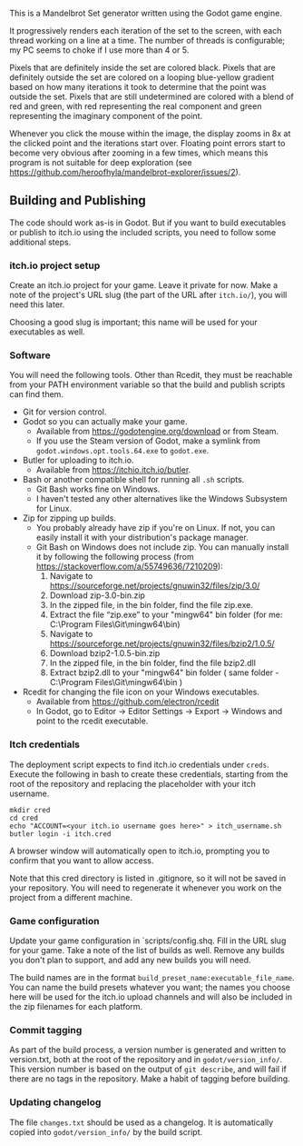 This is a Mandelbrot Set generator written using the Godot game engine.

It progressively renders each iteration of the set to the screen, with each
thread working on a line at a time.  The number of threads is configurable; my
PC seems to choke if I use more than 4 or 5.

Pixels that are definitely inside the set are colored black. Pixels that are
definitely outside the set are colored on a looping blue-yellow gradient based
on how many iterations it took to determine that the point was outside the
set. Pixels that are still undetermined are colored with a blend of red and
green, with red representing the real component and green representing the
imaginary component of the point.

Whenever you click the mouse within the image, the display zooms in 8x at the
clicked point and the iterations start over. Floating point errors start to
become very obvious after zooming in a few times, which means this program is
not suitable for deep exploration (see 
https://github.com/heroofhyla/mandelbrot-explorer/issues/2).

## Building and Publishing

The code should work as-is in Godot. But if you want to build executables or
publish to itch.io using the included scripts, you need to follow some
additional steps.

### itch.io project setup

Create an itch.io project for your game. Leave it private for now. Make a note 
of the project's URL slug (the part of the URL after `itch.io/`), you will need
this later.

Choosing a good slug is important; this name will be used for your executables
as well.

### Software

You will need the following tools. Other than Rcedit, they must be reachable
from your PATH environment variable so that the build and publish scripts can
find them.

- Git for version control.
- Godot so you can actually make your game.
  - Available from https://godotengine.org/download or from Steam.
  - If you use the Steam version of Godot, make a symlink from 
    `godot.windows.opt.tools.64.exe` to `godot.exe`.
- Butler for uploading to itch.io.
  - Available from https://itchio.itch.io/butler.
- Bash or another compatible shell for running all `.sh` scripts. 
  - Git Bash works fine on Windows.
  - I haven't tested any other alternatives like the Windows Subsystem for 
    Linux.
- Zip for zipping up builds.
  - You probably already have zip if you're on Linux. If not, you can easily
    install it with your distribution's package manager.
  - Git Bash on Windows does not include zip. You can manually install it by
    following the following process (from 
    https://stackoverflow.com/a/55749636/7210209):
    1. Navigate to https://sourceforge.net/projects/gnuwin32/files/zip/3.0/
    2. Download zip-3.0-bin.zip
    3. In the zipped file, in the bin folder, find the file zip.exe.
    4. Extract the file “zip.exe” to your "mingw64" bin folder (for me: 
       C:\Program Files\Git\mingw64\bin)
    5. Navigate to https://sourceforge.net/projects/gnuwin32/files/bzip2/1.0.5/
    6. Download bzip2-1.0.5-bin.zip
    7. In the zipped file, in the bin folder, find the file bzip2.dll
    8. Extract bzip2.dll to your "mingw64" bin folder ( same folder - 
       C:\Program Files\Git\mingw64\bin )
- Rcedit for changing the file icon on your Windows executables.
  - Available from https://github.com/electron/rcedit
  - In Godot, go to Editor -> Editor Settings -> Export -> Windows and point to
    the rcedit executable.

### Itch credentials

The deployment script expects to find itch.io credentials under `creds`.
Execute the following in bash to create these credentials, starting from the
root of the repository and replacing the placeholder with your itch username.

```
mkdir cred
cd cred
echo "ACCOUNT=<your itch.io username goes here>" > itch_username.sh
butler login -i itch.cred
```

A browser window will automatically open to itch.io, prompting you to confirm
that you want to allow access.

Note that this cred directory is listed in .gitignore, so it will not be saved
in your repository. You will need to regenerate it whenever you work on the
project from a different machine.

### Game configuration

Update your game configuration in `scripts/config.shq. Fill in the URL slug for
your game. Take a note of the list of builds as well. Remove any builds you
don't plan to support, and add any new builds you will need.

The build names are in the format `build_preset_name:executable_file_name`. 
You can name the build presets whatever you want; the names you choose here
will be used for the itch.io upload channels and will also be included in the
zip filenames for each platform.

### Commit tagging

As part of the build process, a version number is generated and written to
version.txt, both at the root of the repository and in `godot/version_info/`.
This version number is based on the output of `git describe`, and will fail if
there are no tags in the repository. Make a habit of tagging before building.

### Updating changelog

The file `changes.txt` should be used as a changelog. It is automatically copied
into `godot/version_info/` by the build script.
